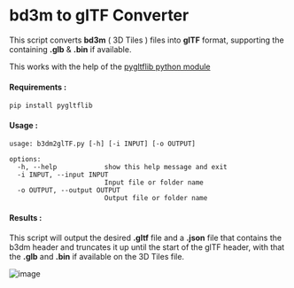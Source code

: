 # bd3m to glTF Converter
This script converts **bd3m** ( 3D Tiles ) files into **glTF** format, supporting the containing **.glb** &amp; **.bin** if available.

This works with the help of the [pygltflib python module](https://gitlab.com/Epic_Wink/pygltflib) 

#### Requirements :
```
pip install pygltflib
```

#### Usage :
```
usage: b3dm2glTF.py [-h] [-i INPUT] [-o OUTPUT]

options:
  -h, --help            show this help message and exit
  -i INPUT, --input INPUT
                        Input file or folder name
  -o OUTPUT, --output OUTPUT
                        Output file or folder name
```
#### Results : 

This script will output the desired **.gltf** file and a **.json** file that contains the b3dm header and truncates it up until the start of the glTF header, with that the **.glb** and **.bin** if available on the 3D Tiles file.

![image](https://github.com/SofianeHamlaoui/bd3m2glTF/assets/16967174/6b1ab0ed-c3a7-430f-8b0b-6f5845adfd86)
